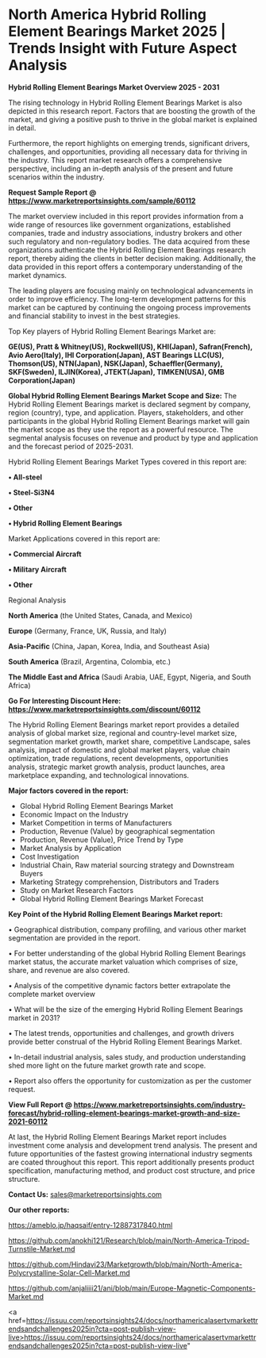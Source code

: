 # North America Hybrid Rolling Element Bearings Market 2025 | Trends Insight with Future Aspect Analysis

<Strong> Hybrid Rolling Element Bearings Market Overview 2025 - 2031</strong>

The rising technology in Hybrid Rolling Element Bearings Market is also depicted in this research report. Factors that are boosting the growth of the market, and giving a positive push to thrive in the global market is explained in detail.

Furthermore, the report highlights on emerging trends, significant drivers, challenges, and opportunities, providing all necessary data for thriving in the industry. This report market research offers a comprehensive perspective, including an in-depth analysis of the present and future scenarios within the industry.

<strong>Request Sample Report @ <a href=https://www.marketreportsinsights.com/sample/60112>https://www.marketreportsinsights.com/sample/60112</a></strong>

The market overview included in this report provides information from a wide range of resources like government organizations, established companies, trade and industry associations, industry brokers and other such regulatory and non-regulatory bodies. The data acquired from these organizations authenticate the Hybrid Rolling Element Bearings research report, thereby aiding the clients in better decision making. Additionally, the data provided in this report offers a contemporary understanding of the market dynamics.

The leading players are focusing mainly on technological advancements in order to improve efficiency. The long-term development patterns for this market can be captured by continuing the ongoing process improvements and financial stability to invest in the best strategies.

Top Key players of Hybrid Rolling Element Bearings Market are:

<strong>GE(US), Pratt & Whitney(US), Rockwell(US), KHI(Japan), Safran(French), Avio Aero(Italy), IHI Corporation(Japan), AST Bearings LLC(US), Thomson(US), NTN(Japan), NSK(Japan), Schaeffler(Germany), SKF(Sweden), ILJIN(Korea), JTEKT(Japan), TIMKEN(USA), GMB Corporation(Japan)</strong>

<strong><b>Global Hybrid Rolling Element Bearings Market Scope and Size:</b></strong>
The Hybrid Rolling Element Bearings market is declared segment by company, region (country), type, and application. Players, stakeholders, and other participants in the global Hybrid Rolling Element Bearings market will gain the market scope as they use the report as a powerful resource. The segmental analysis focuses on revenue and product by type and application and the forecast period of 2025-2031.

Hybrid Rolling Element Bearings Market Types covered in this report are:

<strong>• All-steel

• Steel-Si3N4

• Other

• Hybrid Rolling Element Bearings</strong>

Market Applications covered in this report are:

<strong>• Commercial Aircraft

• Military Aircraft

• Other</strong> 

Regional Analysis

<strong>North America</strong> (the United States, Canada, and Mexico)

<strong>Europe</strong> (Germany, France, UK, Russia, and Italy)

<strong>Asia-Pacific</strong> (China, Japan, Korea, India, and Southeast Asia)

<strong>South America</strong> (Brazil, Argentina, Colombia, etc.)

<strong>The Middle East and Africa</strong> (Saudi Arabia, UAE, Egypt, Nigeria, and South Africa)

<strong>Go For Interesting Discount Here: <a href=https://www.marketreportsinsights.com/discount/60112>https://www.marketreportsinsights.com/discount/60112</a></strong>

The Hybrid Rolling Element Bearings market report provides a detailed analysis of global market size, regional and country-level market size, segmentation market growth, market share, competitive Landscape, sales analysis, impact of domestic and global market players, value chain optimization, trade regulations, recent developments, opportunities analysis, strategic market growth analysis, product launches, area marketplace expanding, and technological innovations.

<strong><b>Major factors covered in the report:</b></strong>
<ul>
  <li>Global Hybrid Rolling Element Bearings Market </li>
  <li>Economic Impact on the Industry</li>
  <li>Market Competition in terms of Manufacturers</li>
  <li>Production, Revenue (Value) by geographical segmentation</li>
  <li>Production, Revenue (Value), Price Trend by Type</li>
  <li>Market Analysis by Application</li>
  <li>Cost Investigation</li>
  <li>Industrial Chain, Raw material sourcing strategy and Downstream Buyers</li>
  <li>Marketing Strategy comprehension, Distributors and Traders</li>
  <li>Study on Market Research Factors</li>
  <li>Global Hybrid Rolling Element Bearings Market Forecast</li>
</ul>

<strong><b>Key Point of the Hybrid Rolling Element Bearings Market report:</b></strong>

• Geographical distribution, company profiling, and various other market segmentation are provided in the report.

• For better understanding of the global Hybrid Rolling Element Bearings market status, the accurate market valuation which comprises of size, share, and revenue are also covered.

• Analysis of the competitive dynamic factors better extrapolate the complete market overview

• What will be the size of the emerging Hybrid Rolling Element Bearings market in 2031?

• The latest trends, opportunities and challenges, and growth drivers provide better construal of the Hybrid Rolling Element Bearings Market.

• In-detail industrial analysis, sales study, and production understanding shed more light on the future market growth rate and scope.

• Report also offers the opportunity for customization as per the customer request.

<strong><b>View Full Report @ <a href=https://www.marketreportsinsights.com/industry-forecast/hybrid-rolling-element-bearings-market-growth-and-size-2021-60112>https://www.marketreportsinsights.com/industry-forecast/hybrid-rolling-element-bearings-market-growth-and-size-2021-60112</a></b></strong>


At last, the Hybrid Rolling Element Bearings Market report includes investment come analysis and development trend analysis. The present and future opportunities of the fastest growing international industry segments are coated throughout this report. This report additionally presents product specification, manufacturing method, and product cost structure, and price structure.

<strong>Contact Us:</strong>
sales@marketreportsinsights.com

<strong>Our other reports:</strong>

<a href=https://ameblo.jp/haqsaif/entry-12887317840.html>https://ameblo.jp/haqsaif/entry-12887317840.html</a>

<a href=https://github.com/anokhi121/Research/blob/main/North-America-Tripod-Turnstile-Market.md>https://github.com/anokhi121/Research/blob/main/North-America-Tripod-Turnstile-Market.md</a>

<a href=https://github.com/Hindavi23/Marketgrowth/blob/main/North-America-Polycrystalline-Solar-Cell-Market.md>https://github.com/Hindavi23/Marketgrowth/blob/main/North-America-Polycrystalline-Solar-Cell-Market.md</a>

<a href=https://github.com/anjaliiii21/ani/blob/main/Europe-Magnetic-Components-Market.md>https://github.com/anjaliiii21/ani/blob/main/Europe-Magnetic-Components-Market.md</a>

<a href=https://issuu.com/reportsinsights24/docs/northamericalasertvmarkettrendsandchallenges2025in?cta=post-publish-view-live>https://issuu.com/reportsinsights24/docs/northamericalasertvmarkettrendsandchallenges2025in?cta=post-publish-view-live</a>"
